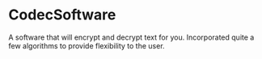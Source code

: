 # CodecSoftware
A software that will encrypt and decrypt text for you. Incorporated quite a few algorithms to provide flexibility to the user.
